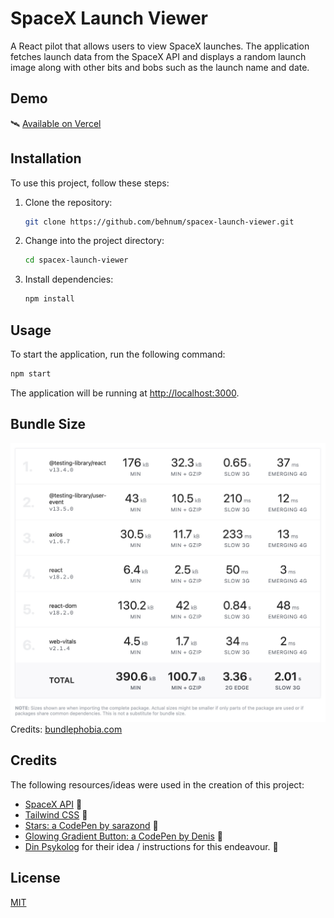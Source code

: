 # SpaceX Launch Viewer

A React pilot that allows users to view SpaceX launches. The application fetches launch data from the SpaceX API and displays a random launch image along with other bits and bobs such as the launch name and date.

## Demo

🛰️ [Available on Vercel](https://spacex-launch-viewer.vercel.app/)

## Installation

To use this project, follow these steps:

1. Clone the repository:

    ```bash
    git clone https://github.com/behnum/spacex-launch-viewer.git
    ```

2. Change into the project directory:

    ```bash
    cd spacex-launch-viewer
    ```

3. Install dependencies:

    ```bash
    npm install
    ```

## Usage

To start the application, run the following command:

```bash
npm start
```

The application will be running at [http://localhost:3000](http://localhost:3000).

## Bundle Size

![Bundle Size](./bundlephobia.jpg)
Credits: [bundlephobia.com](https://bundlephobia.com)

## Credits

The following resources/ideas were used in the creation of this project:

- [SpaceX API](https://github.com/r-spacex/SpaceX-API) 🚀
- [Tailwind CSS](https://tailwindcss.com/) 📏
- [Stars: a CodePen by sarazond](https://codepen.io/sarazond/full/LYGbwj) 🌟
- [Glowing Gradient Button: a CodePen by Denis](https://codepen.io/deniscreative/pen/jObmdNW) 🔆
- [Din Psykolog](https://dinpsykolog.se/) for their idea / instructions for this endeavour. 💚

## License

[MIT](https://choosealicense.com/licenses/mit/)
